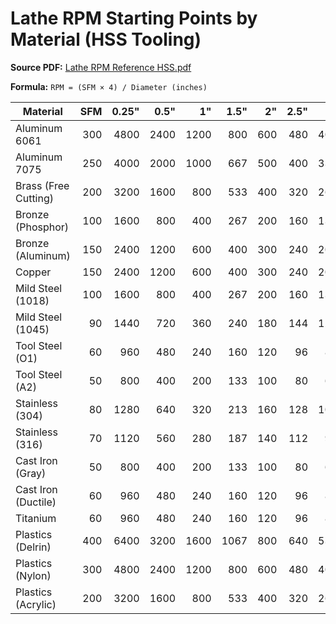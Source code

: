 # Lathe RPM Starting Points by Material (HSS Tooling)
**Source PDF:** [Lathe RPM Reference HSS.pdf](https://raw.githubusercontent.com/eschlenz/Machining/main/Lathe%20RPM%20Reference%20HSS.pdf)

**Formula:** `RPM = (SFM × 4) / Diameter (inches)`

| Material | SFM | 0.25" | 0.5" | 1" | 1.5" | 2" | 2.5" | 3" |
|---|---:|---:|---:|---:|---:|---:|---:|---:|
| Aluminum 6061 | 300 | 4800 | 2400 | 1200 | 800 | 600 | 480 | 400 |
| Aluminum 7075 | 250 | 4000 | 2000 | 1000 | 667 | 500 | 400 | 333 |
| Brass (Free Cutting) | 200 | 3200 | 1600 | 800 | 533 | 400 | 320 | 267 |
| Bronze (Phosphor) | 100 | 1600 | 800 | 400 | 267 | 200 | 160 | 133 |
| Bronze (Aluminum) | 150 | 2400 | 1200 | 600 | 400 | 300 | 240 | 200 |
| Copper | 150 | 2400 | 1200 | 600 | 400 | 300 | 240 | 200 |
| Mild Steel (1018) | 100 | 1600 | 800 | 400 | 267 | 200 | 160 | 133 |
| Mild Steel (1045) | 90 | 1440 | 720 | 360 | 240 | 180 | 144 | 120 |
| Tool Steel (O1) | 60 | 960 | 480 | 240 | 160 | 120 | 96 | 80 |
| Tool Steel (A2) | 50 | 800 | 400 | 200 | 133 | 100 | 80 | 67 |
| Stainless (304) | 80 | 1280 | 640 | 320 | 213 | 160 | 128 | 107 |
| Stainless (316) | 70 | 1120 | 560 | 280 | 187 | 140 | 112 | 93 |
| Cast Iron (Gray) | 50 | 800 | 400 | 200 | 133 | 100 | 80 | 67 |
| Cast Iron (Ductile) | 60 | 960 | 480 | 240 | 160 | 120 | 96 | 80 |
| Titanium | 60 | 960 | 480 | 240 | 160 | 120 | 96 | 80 |
| Plastics (Delrin) | 400 | 6400 | 3200 | 1600 | 1067 | 800 | 640 | 533 |
| Plastics (Nylon) | 300 | 4800 | 2400 | 1200 | 800 | 600 | 480 | 400 |
| Plastics (Acrylic) | 200 | 3200 | 1600 | 800 | 533 | 400 | 320 | 267 |

